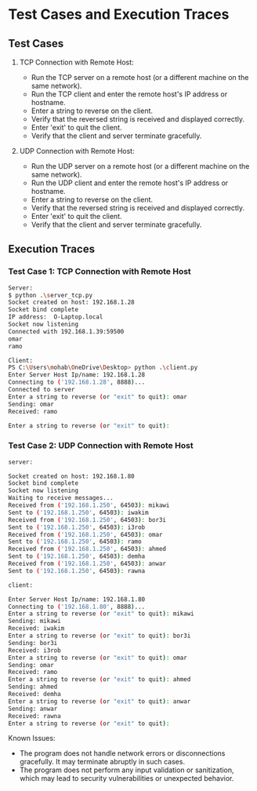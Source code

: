 # Test Cases and Execution Traces

## Test Cases

1. TCP Connection with Remote Host:
   - Run the TCP server on a remote host (or a different machine on the same network).
   - Run the TCP client and enter the remote host's IP address or hostname.
   - Enter a string to reverse on the client.
   - Verify that the reversed string is received and displayed correctly.
   - Enter 'exit' to quit the client.
   - Verify that the client and server terminate gracefully.

2. UDP Connection with Remote Host:
   - Run the UDP server on a remote host (or a different machine on the same network).
   - Run the UDP client and enter the remote host's IP address or hostname.
   - Enter a string to reverse on the client.
   - Verify that the reversed string is received and displayed correctly.
   - Enter 'exit' to quit the client.
   - Verify that the client and server terminate gracefully.

## Execution Traces

### Test Case 1: TCP Connection with Remote Host

```bash
Server:
$ python .\server_tcp.py
Socket created on host: 192.168.1.28
Socket bind complete
IP address:  O-Laptop.local
Socket now listening
Connected with 192.168.1.39:59500
omar
ramo

Client:
PS C:\Users\mohab\OneDrive\Desktop> python .\client.py
Enter Server Host Ip/name: 192.168.1.28
Connecting to ('192.168.1.28', 8888)...
Connected to server
Enter a string to reverse (or "exit" to quit): omar
Sending: omar
Received: ramo

Enter a string to reverse (or "exit" to quit):
```

### Test Case 2: UDP Connection with Remote Host

```bash
server:

Socket created on host: 192.168.1.80
Socket bind complete
Socket now listening
Waiting to receive messages...
Received from ('192.168.1.250', 64503): mikawi
Sent to ('192.168.1.250', 64503): iwakim
Received from ('192.168.1.250', 64503): bor3i
Sent to ('192.168.1.250', 64503): i3rob
Received from ('192.168.1.250', 64503): omar
Sent to ('192.168.1.250', 64503): ramo
Received from ('192.168.1.250', 64503): ahmed
Sent to ('192.168.1.250', 64503): demha
Received from ('192.168.1.250', 64503): anwar
Sent to ('192.168.1.250', 64503): rawna

client:

Enter Server Host Ip/name: 192.168.1.80
Connecting to ('192.168.1.80', 8888)...
Enter a string to reverse (or "exit" to quit): mikawi
Sending: mikawi
Received: iwakim
Enter a string to reverse (or "exit" to quit): bor3i
Sending: bor3i
Received: i3rob
Enter a string to reverse (or "exit" to quit): omar
Sending: omar
Received: ramo
Enter a string to reverse (or "exit" to quit): ahmed
Sending: ahmed
Received: demha
Enter a string to reverse (or "exit" to quit): anwar
Sending: anwar
Received: rawna
Enter a string to reverse (or "exit" to quit):
```

Known Issues:

- The program does not handle network errors or disconnections gracefully. It may terminate abruptly in such cases.
- The program does not perform any input validation or sanitization, which may lead to security vulnerabilities or unexpected behavior.
